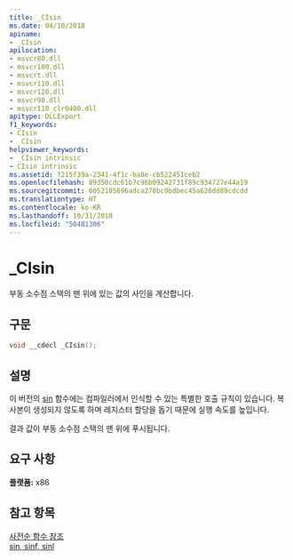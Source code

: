 ```yaml
---
title: _CIsin
ms.date: 04/10/2018
apiname:
- _CIsin
apilocation:
- msvcr80.dll
- msvcr100.dll
- msvcrt.dll
- msvcr110.dll
- msvcr120.dll
- msvcr90.dll
- msvcr110_clr0400.dll
apitype: DLLExport
f1_keywords:
- CIsin
- _CIsin
helpviewer_keywords:
- _CIsin intrinsic
- CIsin intrinsic
ms.assetid: f215f39a-2341-4f1c-ba8e-cb522451ceb2
ms.openlocfilehash: 89350cdc61b7c96b09242731f89c934727e44a19
ms.sourcegitcommit: 6052185696adca270bc9bdbec45a626dd89cdcdd
ms.translationtype: HT
ms.contentlocale: ko-KR
ms.lasthandoff: 10/31/2018
ms.locfileid: "50481306"
---
```

# <a name="cisin"></a>_CIsin

부동 소수점 스택의 맨 위에 있는 값의 사인을 계산합니다.

## <a name="syntax"></a>구문

```C
void __cdecl _CIsin();
```

## <a name="remarks"></a>설명

이 버전의 [sin](../c-runtime-library/reference/sin-sinf-sinl.md) 함수에는 컴파일러에서 인식할 수 있는 특별한 호출 규칙이 있습니다. 복사본이 생성되지 않도록 하며 레지스터 할당을 돕기 때문에 실행 속도를 높입니다.

결과 값이 부동 소수점 스택의 맨 위에 푸시됩니다.

## <a name="requirements"></a>요구 사항

**플랫폼:** x86

## <a name="see-also"></a>참고 항목

[사전순 함수 참조](../c-runtime-library/reference/crt-alphabetical-function-reference.md)<br/>
[sin, sinf, sinl](../c-runtime-library/reference/sin-sinf-sinl.md)<br/>
